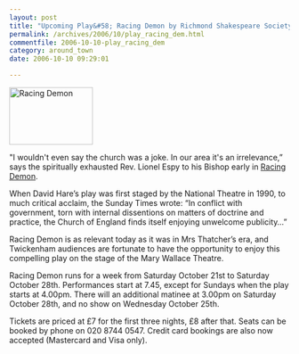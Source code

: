 ```yaml
---
layout: post
title: "Upcoming Play&#58; Racing Demon by Richmond Shakespeare Society"
permalink: /archives/2006/10/play_racing_dem.html
commentfile: 2006-10-10-play_racing_dem
category: around_town
date: 2006-10-10 09:29:01

---
```


<a href="/assets/images/2006/play_racing_demon.jpg"><img src="/assets/images/2006/play_racing_demon-thumb.jpg" width="150" height="103" alt="Racing Demon" class="photo right" /></a>

"I wouldn't even say the church was a joke. In our area it's an irrelevance,” says the spiritually exhausted Rev. Lionel Espy to his Bishop early in [Racing Demon](/event/Play/200609290404).

When David Hare’s play was first staged by the National Theatre in 1990, to much critical acclaim, the Sunday Times wrote: “In conflict with government, torn with internal dissentions on matters of doctrine and practice, the Church of England finds itself enjoying unwelcome publicity…”

Racing Demon is as relevant today as it was in Mrs Thatcher’s era, and Twickenham audiences are fortunate to have the opportunity to enjoy this compelling play on the stage of the Mary Wallace Theatre.

Racing Demon runs for a week from Saturday October 21st to Saturday October 28th. Performances start at 7.45, except for Sundays when the play starts at 4.00pm. There will an additional matinee at 3.00pm on Saturday October 28th, and no show on Wednesday October 25th.

Tickets are priced at £7 for the first three nights, £8 after that. Seats can be booked by phone on 020 8744 0547. Credit card bookings are also now accepted (Mastercard and Visa only).
